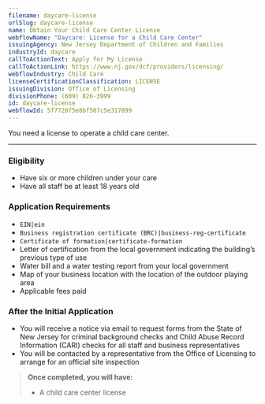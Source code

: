 ```yaml
---
filename: daycare-license
urlSlug: daycare-license
name: Obtain Your Child Care Center License
webflowName: "Daycare: License for a Child Care Center"
issuingAgency: New Jersey Department of Children and Families
industryId: daycare
callToActionText: Apply for My License
callToActionLink: https://www.nj.gov/dcf/providers/licensing/
webflowIndustry: Child Care
licenseCertificationClassification: LICENSE
issuingDivision: Office of Licensing
divisionPhone: (609) 826-3999
id: daycare-license
webflowId: 5f7728f5e8bf507c5e317899
---
```

You need a license to operate a child care center.

- - -

### Eligibility

* Have six or more children under your care
* Have all staff be at least 18 years old

### Application Requirements

*  `EIN|ein` 
*  `Business registration certificate (BRC)|business-reg-certificate` 
*  `Certificate of formation|certificate-formation` 
* Letter of certification from the local government indicating the building’s previous type of use
* Water bill and a water testing report from your local government
* Map of your business location with the location of the outdoor playing area
* Applicable fees paid

### After the Initial Application

* You will receive a notice via email to request forms from the State of New Jersey for criminal background checks and Child Abuse Record Information (CARI) checks for all staff and business representatives
* You will be contacted by a representative from the Office of Licensing to arrange for an official site inspection

> **Once completed, you will have:**
>
> * A child care center license